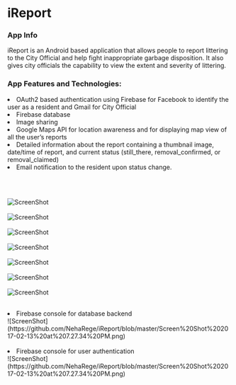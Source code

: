 # iReport

<h3>App Info</h3>

iReport is an Android based application that allows people to report littering to the City Official and help fight inappropriate garbage disposition. It also gives city officials the capability to view the extent and severity of littering.

<h3>App Features and Technologies:</h3>
<li> OAuth2 based authentication using Firebase for Facebook to identify the user as a resident and Gmail for City Official</li>
<li> Firebase database</li>
<li> Image sharing</li>
<li> Google Maps API for location awareness and for displaying map view of all the user’s reports</li>
<li> Detailed information about the report containing a thumbnail image, date/time of report, and current status (still_there, removal_confirmed, or removal_claimed)</li>
<li> Email notification to the resident upon status change.</li>
</ul>

<br> </br>

![ScreenShot](https://github.com/NehaRege/iReport/blob/master/Screen%20Shot%202017-02-13%20at%207.22.40%20PM.png)
<br> </br>
![ScreenShot](https://github.com/NehaRege/iReport/blob/master/Screen%20Shot%202017-02-13%20at%207.24.39%20PM.png)
<br> </br>
![ScreenShot](https://github.com/NehaRege/iReport/blob/master/Screen%20Shot%202017-02-13%20at%207.25.38%20PM.png)
<br> </br>
![ScreenShot](https://github.com/NehaRege/iReport/blob/master/Screen%20Shot%202017-02-13%20at%207.26.08%20PM.png)
<br> </br>
![ScreenShot](https://github.com/NehaRege/iReport/blob/master/Screen%20Shot%202017-02-13%20at%207.26.57%20PM.png)
<br> </br>
![ScreenShot](https://github.com/NehaRege/iReport/blob/master/Screen%20Shot%202017-02-13%20at%207.27.07%20PM.png)
<br> </br>
![ScreenShot](https://github.com/NehaRege/iReport/blob/master/Screenshot_20170213-173235.png)
<br> </br>
<li> Firebase console for database backend </li>
![ScreenShot](https://github.com/NehaRege/iReport/blob/master/Screen%20Shot%202017-02-13%20at%207.27.34%20PM.png)  
<br> </br>
<li> Firebase console for user authentication </li>
![ScreenShot](https://github.com/NehaRege/iReport/blob/master/Screen%20Shot%202017-02-13%20at%207.27.34%20PM.png)  



